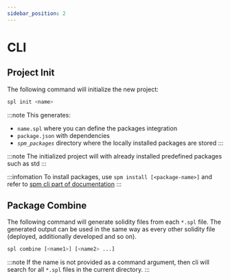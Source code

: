 ```yaml
---
sidebar_position: 2
---
```


# CLI

## Project Init

The following command will initialize the new project:

```bash
spl init <name>
```

:::note
This generates:

- `name.spl` where you can define the packages integration
- `package.json` with dependencies
- _`spm_packages`_ directory where the locally installed packages are stored
:::

:::note
The initialized project will with already installed predefined packages such as std
:::

:::infomation
To install packages, use ```spm install [<package-name>]``` and refer to [spm cli part of documentation](./cli.md)
:::

## Package Combine 

The following command will generate solidity files from each `*.spl` file. The generated output can be used in the same way as every other solidity file (deployed, additionally developed and so on).

```bash
spl combine [<name1>] [<name2> ...]
```

:::note
If the name is not provided as a command argument, then cli will search for all `*.spl` files in the current directory.
:::

